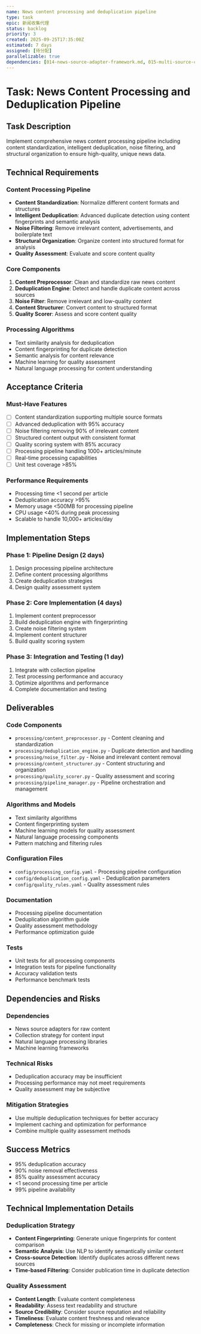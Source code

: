 ```yaml
---
name: News content processing and deduplication pipeline
type: task
epic: 新闻收集代理
status: backlog
priority: 3
created: 2025-09-25T17:35:00Z
estimated: 7 days
assigned: [待分配]
parallelizable: true
dependencies: [014-news-source-adapter-framework.md, 015-multi-source-collection-strategy.md]
---
```


# Task: News Content Processing and Deduplication Pipeline

## Task Description
Implement comprehensive news content processing pipeline including content standardization, intelligent deduplication, noise filtering, and structural organization to ensure high-quality, unique news data.

## Technical Requirements

### Content Processing Pipeline
- **Content Standardization**: Normalize different content formats and structures
- **Intelligent Deduplication**: Advanced duplicate detection using content fingerprints and semantic analysis
- **Noise Filtering**: Remove irrelevant content, advertisements, and boilerplate text
- **Structural Organization**: Organize content into structured format for analysis
- **Quality Assessment**: Evaluate and score content quality

### Core Components
1. **Content Preprocessor**: Clean and standardize raw news content
2. **Deduplication Engine**: Detect and handle duplicate content across sources
3. **Noise Filter**: Remove irrelevant and low-quality content
4. **Content Structurer**: Convert content to structured format
5. **Quality Scorer**: Assess and score content quality

### Processing Algorithms
- Text similarity analysis for deduplication
- Content fingerprinting for duplicate detection
- Semantic analysis for content relevance
- Machine learning for quality assessment
- Natural language processing for content understanding

## Acceptance Criteria

### Must-Have Features
- [ ] Content standardization supporting multiple source formats
- [ ] Advanced deduplication with 95% accuracy
- [ ] Noise filtering removing 90% of irrelevant content
- [ ] Structured content output with consistent format
- [ ] Quality scoring system with 85% accuracy
- [ ] Processing pipeline handling 1000+ articles/minute
- [ ] Real-time processing capabilities
- [ ] Unit test coverage >85%

### Performance Requirements
- Processing time <1 second per article
- Deduplication accuracy >95%
- Memory usage <500MB for processing pipeline
- CPU usage <40% during peak processing
- Scalable to handle 10,000+ articles/day

## Implementation Steps

### Phase 1: Pipeline Design (2 days)
1. Design processing pipeline architecture
2. Define content processing algorithms
3. Create deduplication strategies
4. Design quality assessment system

### Phase 2: Core Implementation (4 days)
1. Implement content preprocessor
2. Build deduplication engine with fingerprinting
3. Create noise filtering system
4. Implement content structurer
5. Build quality scoring system

### Phase 3: Integration and Testing (1 day)
1. Integrate with collection pipeline
2. Test processing performance and accuracy
3. Optimize algorithms and performance
4. Complete documentation and testing

## Deliverables

### Code Components
- `processing/content_preprocessor.py` - Content cleaning and standardization
- `processing/deduplication_engine.py` - Duplicate detection and handling
- `processing/noise_filter.py` - Noise and irrelevant content removal
- `processing/content_structurer.py` - Content structuring and organization
- `processing/quality_scorer.py` - Quality assessment and scoring
- `processing/pipeline_manager.py` - Pipeline orchestration and management

### Algorithms and Models
- Text similarity algorithms
- Content fingerprinting system
- Machine learning models for quality assessment
- Natural language processing components
- Pattern matching and filtering rules

### Configuration Files
- `config/processing_config.yaml` - Processing pipeline configuration
- `config/deduplication_config.yaml` - Deduplication parameters
- `config/quality_rules.yaml` - Quality assessment rules

### Documentation
- Processing pipeline documentation
- Deduplication algorithm guide
- Quality assessment methodology
- Performance optimization guide

### Tests
- Unit tests for all processing components
- Integration tests for pipeline functionality
- Accuracy validation tests
- Performance benchmark tests

## Dependencies and Risks

### Dependencies
- News source adapters for raw content
- Collection strategy for content input
- Natural language processing libraries
- Machine learning frameworks

### Technical Risks
- Deduplication accuracy may be insufficient
- Processing performance may not meet requirements
- Quality assessment may be subjective

### Mitigation Strategies
- Use multiple deduplication techniques for better accuracy
- Implement caching and optimization for performance
- Combine multiple quality assessment methods

## Success Metrics
- 95% deduplication accuracy
- 90% noise removal effectiveness
- 85% quality assessment accuracy
- <1 second processing time per article
- 99% pipeline availability

## Technical Implementation Details

### Deduplication Strategy
- **Content Fingerprinting**: Generate unique fingerprints for content comparison
- **Semantic Analysis**: Use NLP to identify semantically similar content
- **Cross-source Detection**: Identify duplicates across different news sources
- **Time-based Filtering**: Consider publication time in duplicate detection

### Quality Assessment
- **Content Length**: Evaluate content completeness
- **Readability**: Assess text readability and structure
- **Source Credibility**: Consider source reputation and reliability
- **Timeliness**: Evaluate content freshness and relevance
- **Completeness**: Check for missing or incomplete information